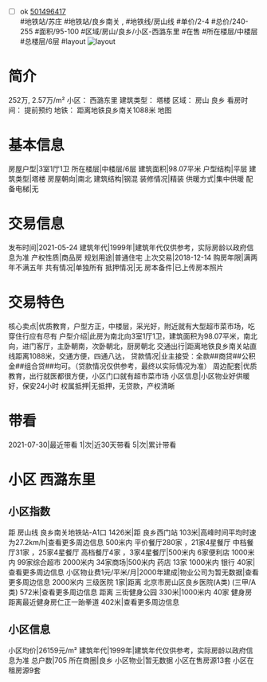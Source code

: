 - [ ] ok [501496417](https://bj.5i5j.com/ershoufang/501496417.html)  
 #地铁站/苏庄 #地铁站/良乡南关 ,  #地铁线/房山线
#单价/2-4 #总价/240-255 #面积/95-100   #区域/房山/良乡/小区-西潞东里 #在售 #所在楼层/中楼层 #总楼层/6层 #layout 
![layout](http://image2a.5i5j.com/bdir/layout/05f3bb5c99514be2be90d34db6e72798.jpg_P5.jpg) 
# 简介 
 252万,  2.57万/m² 
小区： 西潞东里
建筑类型： 塔楼
区域： 房山 良乡
看房时间： 提前预约
地铁： 距离地铁良乡南关1088米 地图
# 基本信息 
 房屋户型|3室1厅1卫
所在楼层|中楼层/6层
建筑面积|98.07平米
户型结构|平层
建筑类型|塔楼
房屋朝向|南北
建筑结构|钢混
装修情况|精装
供暖方式|集中供暖
配备电梯|无
# 交易信息 
 发布时间|2021-05-24
建筑年代|1999年|建筑年代仅供参考，实际房龄以政府信息为准
产权性质|商品房
规划用途|普通住宅
上次交易|2018-12-14
购房年限|满两年不满五年
共有情况|单独所有
抵押情况|无
房本备件|已上传房本照片
# 交易特色 
 核心卖点|优质教育，户型方正，中楼层，采光好，附近就有大型超市菜市场，吃穿住行应有尽有
户型介绍|此房为南北向3室1厅1卫，建筑面积为98.07平米，南北向，进门客厅，主卧朝南，次卧朝北，厨房朝北
交通出行|距离地铁良乡南关站直线距离1088米，交通方便，四通八达，
贷款情况|业主接受：全款##商贷##公积金##组合贷##均可。（贷款情况仅供参考，最终以实际情况为准）
周边配套|优质教育，出行就医都很方便，小区门口就有超市菜市场
小区信息|小区物业好供暖好，保安24小时
权属抵押|无抵押，无贷款，产权清晰
# 带看 
 2021-07-30|最近带看	 1|次|近30天带看	 5|次|累计带看
# 小区 西潞东里
## 小区指数 
 距 房山线 良乡南关地铁站-A1口 1426米|距 良乡西门站 103米|高峰时间平均时速为27.2km/h|查看更多周边信息
500米内 平价餐厅280家 ，21家4星餐厅
中档餐厅31家 ，25家4星餐厅
高档餐厅4家 ，3家4星餐厅|500米内 6家便利店
1000米内 99家综合超市
2000米内 34家商场|500米内 药店 13家
1000米内 银行 40家|查看更多周边信息
小区物业费1元/平米/月|2000年建成|物业公司为暂无数据|查看更多周边信息
2000米内 三级医院 1家|距离 北京市房山区良乡医院(A类) (三甲/A类) 572米|查看更多周边信息
距离 三街健身公园 330米|1000米内 40家 健身房
距离最近健身房仁正一跆拳道 402米|查看更多周边信息
## 小区信息 
 小区均价|26159元/m²
建筑年代|1999年|建筑年代仅供参考，实际房龄以政府信息为准
总户数|705
所在商圈|良乡
小区物业|暂无数据
小区在售房源13套
小区在租房源9套
